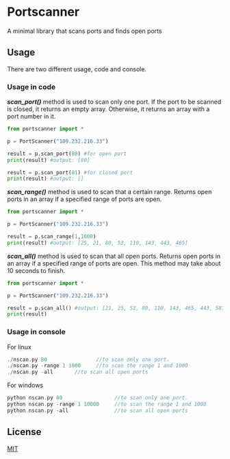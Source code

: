 # Portscanner
A minimal library that scans ports and finds open ports
## Usage
There are two different usage, code and console.
### Usage in code
<i><b>scan_port()</b></i> method is used to scan only one port. If the port to be scanned is closed, it returns an empty array. Otherwise, it returns an array with a port number in it.
```python
from portscanner import *

p = PortScanner("109.232.216.33")

result = p.scan_port(80) #for open port
print(result) #output: [80]

result = p.scan_port(81) #for closed port
print(result) #output: []
```

<i><b>scan_range()</b></i> method is used to scan that a certain range. Returns open ports in an array if a specified range of ports are open.
```python
from portscanner import *

p = PortScanner("109.232.216.33")

result = p.scan_range(1,1000)
print(result) #output: [25, 21, 80, 53, 110, 143, 443, 465]
```

<i><b>scan_all()</b></i> method is used to scan that all open ports. Returns open ports in an array if a specified range of ports are open. This method may take about 10 seconds to finish.
```python
from portscanner import *

p = PortScanner("109.232.216.33")

result = p.scan_all() #output: [21, 25, 53, 80, 110, 143, 465, 443, 587, 993, 995, 2078, 2095, 2077, 2083, 2087, 2086, 2096, 2082, 33410]
print(result)
```
### Usage in console
For linux
```c
./nscan.py 80                //to scan only one port.
./nscan.py -range 1 1000     //to scan the range 1 and 1000
./nscan.py -all       //to scan all open ports
```
For windows
```c
python nscan.py 80                 //to scan only one port.
python nscan.py -range 1 10000     //to scan the range 1 and 1000
python nscan.py -all               //to scan all open ports
```
## License
[MIT](https://choosealicense.com/licenses/mit/)
